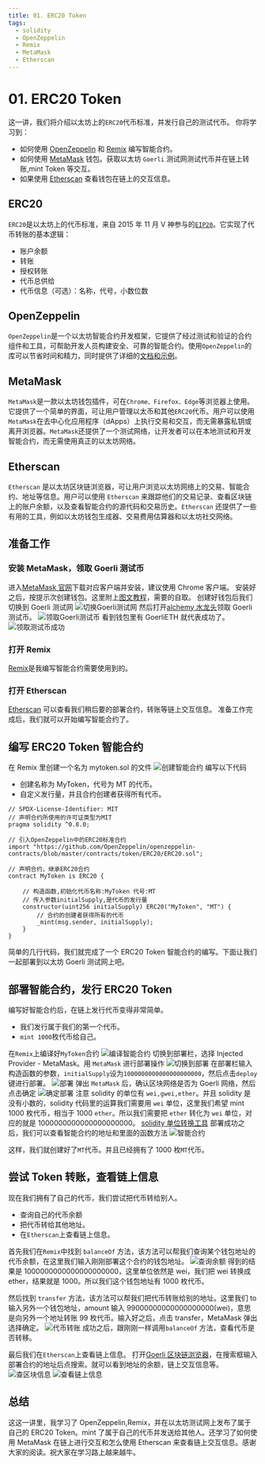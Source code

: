 ```yaml
---
title: 01. ERC20 Token
tags:
  - solidity
  - OpenZeppelin
  - Remix
  - MetaMask
  - Etherscan
---
```


# 01. ERC20 Token

这一讲，我们将介绍以太坊上的`ERC20`代币标准，并发行自己的测试代币。
你将学习到：

- 如何使用 [OpenZeppelin](https://www.openzeppelin.com/contracts) 和 [Remix](https://remix.ethereum.org/) 编写智能合约。
- 如何使用 [MetaMask](https://metamask.io/) 钱包。获取以太坊 `Goerli` 测试网测试代币并在链上转账,mint Token 等交互。
- 如果使用 [Etherscan](https://etherscan.io/) 查看钱包在链上的交互信息。

## ERC20

`ERC20`是以太坊上的代币标准，来自 2015 年 11 月 V 神参与的[`EIP20`](https://eips.ethereum.org/EIPS/eip-20)。它实现了代币转账的基本逻辑：

- 账户余额
- 转账
- 授权转账
- 代币总供给
- 代币信息（可选）：名称，代号，小数位数

## OpenZeppelin

`OpenZeppelin`是一个以太坊智能合约开发框架，它提供了经过测试和验证的合约组件和工具，可帮助开发人员构建安全、可靠的智能合约。使用`OpenZeppelin`的库可以节省时间和精力，同时提供了详细的[文档和示例](https://docs.openzeppelin.com/contracts/4.x/erc20)。

## MetaMask

`MetaMask`是一款以太坊钱包插件，可在`Chrome、Firefox、Edge`等浏览器上使用。它提供了一个简单的界面，可让用户管理以太币和其他`ERC20`代币。用户可以使用`MetaMask`在去中心化应用程序（dApps）上执行交易和交互，而无需暴露私钥或离开浏览器。`MetaMask`还提供了一个测试网络，让开发者可以在本地测试和开发智能合约，而无需使用真正的以太坊网络。

## Etherscan

`Etherscan` 是以太坊区块链浏览器，可让用户浏览以太坊网络上的交易、智能合约、地址等信息。用户可以使用 `Etherscan` 来跟踪他们的交易记录、查看区块链上的账户余额，以及查看智能合约的源代码和交易历史。`Etherscan` 还提供了一些有用的工具，例如以太坊钱包生成器、交易费用估算器和以太坊社交网络。

## 准备工作

### 安装 MetaMask，领取 Goerli 测试币

进入[MetaMask 官网](https://metamask.io/)下载对应客户端并安装，建议使用 Chrome 客户端。
安装好之后，按提示次创建钱包。这里附上[图文教程](https://mirror.xyz/0x87bA0e5D223c54F03718F1A7a89Dd6480BcaF887/lHHUoz63VbL1_3O90PGb0s6ZKa-uFwM2Mk2VE3hgrHU)，需要的自取。
创建好钱包后我们切换到 Goerli 测试网
![切换Goerli测试网](./img/切换测试网.png)
然后打开[alchemy 水龙头](https://goerlifaucet.com/)领取 Goerli 测试币。
![领取Goerli测试币](./img/领取测试币.png)
看到钱包里有 GoerliETH 就代表成功了。
![领取测试币成功](./img/领取测试币成功.png)

### 打开 Remix

[Remix](https://remix.ethereum.org/)是我编写智能合约需要使用到的。

### 打开 Etherscan

[Etherscan](https://etherscan.io/) 可以查看我们稍后要的部署合约，转账等链上交互信息。
准备工作完成后，我们就可以开始编写智能合约了。

## 编写 ERC20 Token 智能合约

在 Remix 里创建一个名为 mytoken.sol 的文件
![创建智能合约](./img/创建智能合约.png)
编写以下代码

- 创建名称为 MyToken，代号为 MT 的代币。
- 自定义发行量，并且合约创建者获得所有代币。

```solidity
// SPDX-License-Identifier: MIT
// 声明合约所使用的许可证类型为MIT
pragma solidity ^0.8.0;

// 引入OpenZeppelin中的ERC20标准合约
import "https://github.com/OpenZeppelin/openzeppelin-contracts/blob/master/contracts/token/ERC20/ERC20.sol";

// 声明合约，继承ERC20合约
contract MyToken is ERC20 {

    // 构造函数,初始化代币名称:MyToken 代号:MT
    // 传入参数initialSupply,是代币的发行量
    constructor(uint256 initialSupply) ERC20("MyToken", "MT") {
        // 合约的创建者获得所有的代币
        _mint(msg.sender, initialSupply);
    }
}

```

简单的几行代码，我们就完成了一个 ERC20 Token 智能合约的编写。下面让我们一起部署到以太坊 Goerli 测试网上吧。

## 部署智能合约，发行 ERC20 Token

编写好智能合约后，在链上发行代币变得非常简单。

- 我们发行属于我们的第一个代币。
- `mint 1000`枚代币给自己。

在`Remix`上编译好`MyToken`合约
![编译智能合约](./img/编译智能合约.png)
切换到部署栏，选择 Injected Provider - MetaMask。用 `MetaMask` 进行部署操作
![切换到部署](./img/切换到部署.png)
在部署栏输入构造函数的参数，`initialSupply`设为`1000000000000000000000`，然后点击`deploy`键进行部署。
![部署](./img/部署.png)
弹出 `MetaMask` 后，确认区块网络是否为 Goerli 网络，然后点击确定
![确定部署](./img/确定部署.png)
注意 solidity 的单位有 `wei,gwei,ether`。并且 solidity 是没有小数的，solidity 代码里的运算我们需要用 `wei` 单位，这里我们希望 mint 1000 枚代币，相当于 1000 `ether`。所以我们需要把 `ether` 转化为 `wei` 单位，对应的就是 1000000000000000000000。
[solidity 单位转换工具](https://eth-converter.com/)
部署成功之后，我们可以查看智能合约的地址和里面的函数方法
![智能合约](./img/智能合约.png)

这样，我们就创建好了`MT`代币。并且已经拥有了 1000 枚`MT`代币。

## 尝试 Token 转账，查看链上信息

现在我们拥有了自己的代币，我们尝试把代币转给别人。

- 查询自己的代币余额
- 把代币转给其他地址。
- 在`Etherscan`上查看链上信息。

首先我们在`Remix`中找到 `balanceOf` 方法，该方法可以帮我们查询某个钱包地址的代币余额，在这里我们输入刚刚部署这个合约的钱包地址。
![查询余额](./img/查询余额.png)
得到的结果是 1000000000000000000000，这里单位依然是 wei，我们把 wei 转换成 ether，结果就是 1000。所以我们这个钱包地址有 1000 枚代币。

然后找到 `transfer` 方法，该方法可以帮我们把代币转账给别的地址。这里我们 to 输入另外一个钱包地址，amount 输入 99000000000000000000(wei)，意思是向另外一个地址转账 99 枚代币。输入好之后，点击 transfer，MetaMask 弹出选择确定。
![代币转账](./img/代币转账.png)
成功之后，跟刚刚一样调用`balanceOf` 方法，查看代币是否转移。

最后我们在`Etherscan`上查看链上信息。
打开[Goerli 区块链浏览器](https://goerli.etherscan.io/)，在搜索框输入部署合约的地址后点搜索。就可以看到地址的余额，链上交互信息等。
![查区块信息](./img/查区块信息.png)
![查看链上信息](./img/查看链上信息.png)

## 总结

这这一讲里，我学习了 OpenZeppelin,Remix，并在以太坊测试网上发布了属于自己的 ERC20 Token。mint 了属于自己的代币并发送给其他人。还学习了如何使用 MetaMask 在链上进行交互和怎么使用 Etherscan 来查看链上交互信息。感谢大家的阅读。祝大家在学习路上越来越牛。

